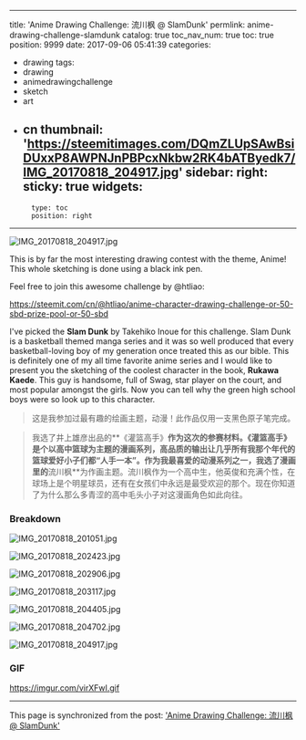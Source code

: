 
---
title: 'Anime Drawing Challenge: 流川枫 @ SlamDunk'
permlink: anime-drawing-challenge-slamdunk
catalog: true
toc_nav_num: true
toc: true
position: 9999
date: 2017-09-06 05:41:39
categories:
- drawing
tags:
- drawing
- animedrawingchallenge
- sketch
- art
- cn
thumbnail: 'https://steemitimages.com/DQmZLUpSAwBsiDUxxP8AWPNJnPBPcxNkbw2RK4bATByedk7/IMG_20170818_204917.jpg'
sidebar:
    right:
        sticky: true
widgets:
    -
        type: toc
        position: right
---


![IMG_20170818_204917.jpg](https://steemitimages.com/DQmZLUpSAwBsiDUxxP8AWPNJnPBPcxNkbw2RK4bATByedk7/IMG_20170818_204917.jpg)

This is by far the most interesting drawing contest with the theme, Anime! This whole sketching is done using a black ink pen.

Feel free to join this awesome challenge by @htliao: 

https://steemit.com/cn/@htliao/anime-character-drawing-challenge-or-50-sbd-prize-pool-or-50-sbd

I've picked the **Slam Dunk** by Takehiko Inoue for this challenge. Slam Dunk is a basketball themed manga series and it was so well produced that every basketball-loving boy of my generation once treated this as our bible. This is definitely one of my all time favorite anime series and I would like to present you the sketching of the coolest character in the book, **Rukawa Kaede**. This guy is handsome, full of Swag, star player on the court, and most popular amongst the girls. Now you can tell why the green high school boys were so look up to this character.

>这是我参加过最有趣的绘画主题，动漫！此作品仅用一支黑色原子笔完成。

>我选了井上雄彦出品的**《灌篮高手》**作为这次的参赛材料。《灌篮高手》是个以高中篮球为主题的漫画系列，高品质的输出让几乎所有我那个年代的篮球爱好小子们都“人手一本”。作为我最喜爱的动漫系列之一，我选了漫画里的**流川枫**为作画主题。流川枫作为一个高中生，他英俊和充满个性，在球场上是个明星球员，还有在女孩们中永远是最受欢迎的那个。现在你知道了为什么那么多青涩的高中毛头小子对这漫画角色如此向往。


### Breakdown

![IMG_20170818_201051.jpg](https://steemitimages.com/DQmTyFAH1nfPQ8g3rQQ55BiVE41VkU5cKcpWbxPTsrXCZck/IMG_20170818_201051.jpg)

![IMG_20170818_202423.jpg](https://steemitimages.com/DQmYD2Bv2NAYp6bUoPLQr4hMkbmyj2WHp6F1w1hVcrcpu6i/IMG_20170818_202423.jpg)

![IMG_20170818_202906.jpg](https://steemitimages.com/DQmWo6foe32eeu5p82bcV7LYg1meLKYpDNUWT2btPMAT1ph/IMG_20170818_202906.jpg)



![IMG_20170818_203117.jpg](https://steemitimages.com/DQmSqnjynmnR5LK3Ke94SMUD2K9bMjKP6H46CG332Z9vGJx/IMG_20170818_203117.jpg)

![IMG_20170818_204405.jpg](https://steemitimages.com/DQmTzzj851yG2iUVY1u9QgdbpL3rYd7i3RseosVDHPWhQiB/IMG_20170818_204405.jpg)

![IMG_20170818_204702.jpg](https://steemitimages.com/DQmZ1bTyxYwWifP6PwwrVuNU21mzGGQxG87i8Sh2ToJ7abq/IMG_20170818_204702.jpg)

![IMG_20170818_204917.jpg](https://steemitimages.com/DQmZLUpSAwBsiDUxxP8AWPNJnPBPcxNkbw2RK4bATByedk7/IMG_20170818_204917.jpg)

### GIF

https://imgur.com/virXFwI.gif

- - -

This page is synchronized from the post: ['Anime Drawing Challenge: 流川枫 @ SlamDunk'](https://steemit.com/@fr3eze/anime-drawing-challenge-slamdunk)
